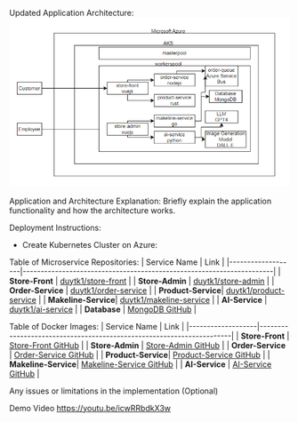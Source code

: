 Updated Application Architecture:
![Diagram](/images/diagram.png)  

Application and Architecture Explanation:
Briefly explain the application functionality and how the architecture works.

Deployment Instructions:
- Create Kubernetes Cluster on Azure:


Table of Microservice Repositories:
| Service Name      | Link                                                                 |
|-------------------|----------------------------------------------------------------------|
| **Store-Front**    | [duytk1/store-front](https://hub.docker.com/repository/docker/duytk1/store-front/general) |
| **Store-Admin**    | [duytk1/store-admin](https://hub.docker.com/repository/docker/duytk1/store-admin/general) |
| **Order-Service**  | [duytk1/order-service](https://hub.docker.com/repository/docker/duytk1/order-service/general) |
| **Product-Service**| [duytk1/product-service](https://hub.docker.com/repository/docker/duytk1/product-service/general) |
| **Makeline-Service**| [duytk1/makeline-service](https://hub.docker.com/repository/docker/duytk1/makeline-service/general) |
| **AI-Service**     | [duytk1/ai-service](https://hub.docker.com/repository/docker/duytk1/ai-service/general) |
| **Database**       | [MongoDB GitHub](https://github.com/duytk1/CST8915-final/tree/master/mongo) |


Table of Docker Images:
| Service Name      | Link                                                                 |
|-------------------|----------------------------------------------------------------------|
| **Store-Front**    | [Store-Front GitHub](https://github.com/duytk1/CST8915-final/tree/master/store-front) |
| **Store-Admin**    | [Store-Admin GitHub](https://github.com/duytk1/CST8915-final/tree/master/store-admin) |
| **Order-Service**  | [Order-Service GitHub](https://github.com/duytk1/CST8915-final/tree/master/order-service) |
| **Product-Service**| [Product-Service GitHub](https://github.com/duytk1/CST8915-final/tree/master/product-service) |
| **Makeline-Service**| [Makeline-Service GitHub](https://github.com/duytk1/CST8915-final/tree/master/makeline-service) |
| **AI-Service**     | [AI-Service GitHub](https://github.com/duytk1/CST8915-final/tree/master/ai-service) |


Any issues or limitations in the implementation (Optional)

Demo Video
https://youtu.be/icwRRbdkX3w